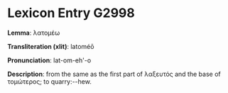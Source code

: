 # Lexicon Entry G2998

**Lemma**: λατομέω

**Transliteration (xlit)**: latoméō

**Pronunciation**: lat-om-eh'-o

**Description**:
from the same as the first part of λαξευτός and the base of τομώτερος; to quarry:--hew.
